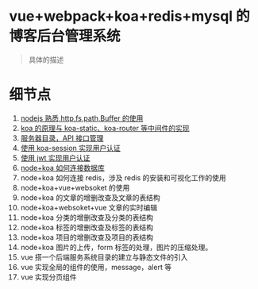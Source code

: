 # vue+webpack+koa+redis+mysql 的博客后台管理系统

> 具体的描述

# 细节点

1. [nodejs 熟悉,http,fs,path,Buffer 的使用](https://github.com/dirkhe1051931999/hjBlog/blob/master/blog-management/lessons/01.md)
2. [koa 的原理与 koa-static、koa-router 等中间件的实现](https://github.com/dirkhe1051931999/hjBlog/blob/master/blog-management/lessons/02.md)
3. [服务器目录，API 接口管理](https://github.com/dirkhe1051931999/hjBlog/blob/master/blog-management/lessons/03.md)
4. [使用 koa-session 实现用户认证](https://github.com/dirkhe1051931999/hjBlog/blob/master/blog-management/lessons/04.md)
5. [使用 jwt 实现用户认证](https://github.com/dirkhe1051931999/hjBlog/blob/master/blog-management/lessons/05.md)
6. [node+koa 如何连接数据库](https://github.com/dirkhe1051931999/hjBlog/blob/master/blog-management/lessons/06.md)
7. node+koa 如何连接 redis，涉及 redis 的安装和可视化工作的使用
8. node+koa+vue+websoket 的使用
9. node+koa 的文章的增删改查及文章的表结构
10. node+koa+websoket+vue 文章的实时编辑
11. node+koa 分类的增删改查及分类的表结构
12. node+koa 标签的增删改查及标签的表结构
13. node+koa 项目的增删改查及项目的表结构
14. node+koa 图片的上传，form 标签的处理，图片的压缩处理。
15. vue 搭一个后端服务系统目录的建立与静态文件的引入
16. vue 实现全局的组件的使用，message，alert 等
17. vue 实现分页组件
